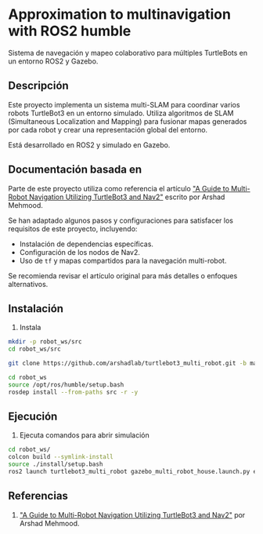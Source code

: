# Approximation to multinavigation with ROS2 humble

Sistema de navegación y mapeo colaborativo para múltiples TurtleBots en un entorno ROS2 y Gazebo.

## Descripción
Este proyecto implementa un sistema multi-SLAM para coordinar varios robots TurtleBot3 en un entorno simulado. Utiliza algoritmos de SLAM (Simultaneous Localization and Mapping) para fusionar mapas generados por cada robot y crear una representación global del entorno. 

Está desarrollado en ROS2 y simulado en Gazebo.

## Documentación basada en
Parte de este proyecto utiliza como referencia el artículo 
["A Guide to Multi-Robot Navigation Utilizing TurtleBot3 and Nav2"](https://medium.com/@arshad.mehmood/a-guide-to-multi-robot-navigation-utilizing-turtlebot3-and-nav2-cd24f96d19c6) 
escrito por Arshad Mehmood.

Se han adaptado algunos pasos y configuraciones para satisfacer los requisitos de este proyecto, incluyendo:
- Instalación de dependencias específicas.
- Configuración de los nodos de Nav2.
- Uso de `tf` y mapas compartidos para la navegación multi-robot.

Se recomienda revisar el artículo original para más detalles o enfoques alternativos.


## Instalación
1. Instala 
```bash
mkdir -p robot_ws/src
cd robot_ws/src

git clone https://github.com/arshadlab/turtlebot3_multi_robot.git -b master

cd robot_ws
source /opt/ros/humble/setup.bash
rosdep install --from-paths src -r -y
```

## Ejecución
1. Ejecuta comandos para abrir simulación
```bash
cd robot_ws/
colcon build --symlink-install
source ./install/setup.bash
ros2 launch turtlebot3_multi_robot gazebo_multi_robot_house.launch.py enable_drive:=True 
```
## Referencias
1. ["A Guide to Multi-Robot Navigation Utilizing TurtleBot3 and Nav2"](https://medium.com/@arshad.mehmood/a-guide-to-multi-robot-navigation-utilizing-turtlebot3-and-nav2-cd24f96d19c6) por Arshad Mehmood.


